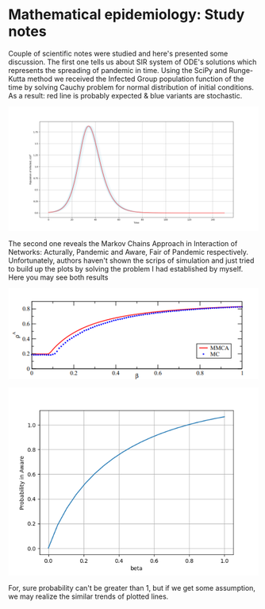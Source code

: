 # Mathematical epidemiology: Study notes


Couple of scientific notes were studied and here's presented some discussion.
The first one tells us about SIR system of ODE's solutions which represents the spreading of pandemic in time.
Using the SciPy and Runge-Kutta method we received the Infected Group population function of the time by solving Cauchy problem for normal distribution
of initial conditions. As a result: red line is probably expected & blue variants are stochastic.

![](Graph_1.png)

The second one reveals the Markov Chains Approach in Interaction of Networks:
Acturally, Pandemic and Aware, Fair of Pandemic respectively. Unfortunately, authors haven't shown the scrips of simulation and just tried to build up the plots by solving the problem I had established by myself. Here you may see both results

![](gr1.png)

![](gr2.png)

For, sure probability can't be greater than 1, but if we get some assumption, we may realize the similar trends of plotted lines.


